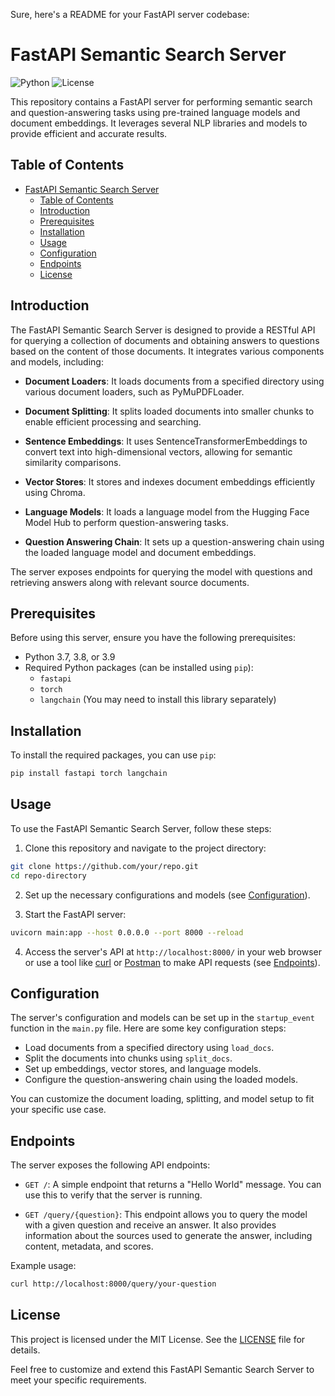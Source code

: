 Sure, here's a README for your FastAPI server codebase:

# FastAPI Semantic Search Server

![Python](https://img.shields.io/badge/Python-3.7%20%7C%203.8%20%7C%203.9-blue)
![License](https://img.shields.io/github/license/karnikkanojia/SemanticSearchDB)

This repository contains a FastAPI server for performing semantic search and question-answering tasks using pre-trained language models and document embeddings. It leverages several NLP libraries and models to provide efficient and accurate results.

## Table of Contents

- [FastAPI Semantic Search Server](#fastapi-semantic-search-server)
  - [Table of Contents](#table-of-contents)
  - [Introduction](#introduction)
  - [Prerequisites](#prerequisites)
  - [Installation](#installation)
  - [Usage](#usage)
  - [Configuration](#configuration)
  - [Endpoints](#endpoints)
  - [License](#license)

## Introduction

The FastAPI Semantic Search Server is designed to provide a RESTful API for querying a collection of documents and obtaining answers to questions based on the content of those documents. It integrates various components and models, including:

- **Document Loaders**: It loads documents from a specified directory using various document loaders, such as PyMuPDFLoader.

- **Document Splitting**: It splits loaded documents into smaller chunks to enable efficient processing and searching.

- **Sentence Embeddings**: It uses SentenceTransformerEmbeddings to convert text into high-dimensional vectors, allowing for semantic similarity comparisons.

- **Vector Stores**: It stores and indexes document embeddings efficiently using Chroma.

- **Language Models**: It loads a language model from the Hugging Face Model Hub to perform question-answering tasks.

- **Question Answering Chain**: It sets up a question-answering chain using the loaded language model and document embeddings.

The server exposes endpoints for querying the model with questions and retrieving answers along with relevant source documents.

## Prerequisites

Before using this server, ensure you have the following prerequisites:

- Python 3.7, 3.8, or 3.9
- Required Python packages (can be installed using `pip`):
  - `fastapi`
  - `torch`
  - `langchain` (You may need to install this library separately)

## Installation

To install the required packages, you can use `pip`:

```bash
pip install fastapi torch langchain
```

## Usage

To use the FastAPI Semantic Search Server, follow these steps:

1. Clone this repository and navigate to the project directory:

```bash
git clone https://github.com/your/repo.git
cd repo-directory
```

2. Set up the necessary configurations and models (see [Configuration](#configuration)).

3. Start the FastAPI server:

```bash
uvicorn main:app --host 0.0.0.0 --port 8000 --reload
```

4. Access the server's API at `http://localhost:8000/` in your web browser or use a tool like [curl](https://curl.se/) or [Postman](https://www.postman.com/) to make API requests (see [Endpoints](#endpoints)).

## Configuration

The server's configuration and models can be set up in the `startup_event` function in the `main.py` file. Here are some key configuration steps:

- Load documents from a specified directory using `load_docs`.
- Split the documents into chunks using `split_docs`.
- Set up embeddings, vector stores, and language models.
- Configure the question-answering chain using the loaded models.

You can customize the document loading, splitting, and model setup to fit your specific use case.

## Endpoints

The server exposes the following API endpoints:

- `GET /`: A simple endpoint that returns a "Hello World" message. You can use this to verify that the server is running.

- `GET /query/{question}`: This endpoint allows you to query the model with a given question and receive an answer. It also provides information about the sources used to generate the answer, including content, metadata, and scores.

Example usage:

```bash
curl http://localhost:8000/query/your-question
```

## License

This project is licensed under the MIT License. See the [LICENSE](LICENSE) file for details.

Feel free to customize and extend this FastAPI Semantic Search Server to meet your specific requirements.